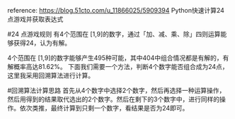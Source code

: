 reference: https://blog.51cto.com/u_11866025/5909394
Python快速计算24点游戏并获取表达式

#24 点游戏规则
有4个范围在 ​​[1,9]​​ 的数字，通过「加、减、乘、除」四则运算能够获得24，认为有解。

4个范围在 ​​[1,9]​​ 的数字能够产生495种可能，其中404中组合情况都是有解的，有解概率高达81.62%。
下面我们需要一个方法，判断4个数字能否组合成为24点，这里我采用回溯算法进行计算。

#回溯算法计算思路
首先从4个数字中选择2个数字，然后再选择一种运算操作，然后用得到的结果取代选出的2个数字。然后在剩下的3个数字中，进行同样的操作。依次类推，最终计算到只剩一个数字，看结果是否为24即可。
